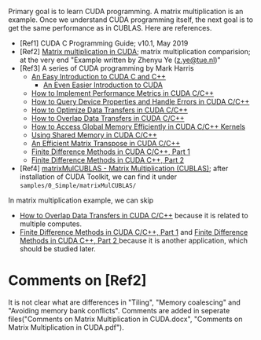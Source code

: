 Primary goal is to learn CUDA programming. A matrix multiplication is an example. Once we understand CUDA programming itself, the next goal is to get the same performance as in CUBLAS. Here are references.

- [Ref1] CUDA C Programming Guide; v10.1, May 2019
- [Ref2] [Matrix multiplication in CUDA](http://www.es.ele.tue.nl/~mwijtvliet/5KK73/?page=mmcuda); matrix multiplication comparision; at the very end "Example written by Zhenyu Ye (z.ye@tue.nl)"
- [Ref3] A series of CUDA programming by Mark Harris
    - [An Easy Introduction to CUDA C and C++](https://devblogs.nvidia.com/easy-introduction-cuda-c-and-c/)
        - [An Even Easier Introduction to CUDA](https://devblogs.nvidia.com/even-easier-introduction-cuda/)
    - [How to Implement Performance Metrics in CUDA C/C++](https://devblogs.nvidia.com/how-implement-performance-metrics-cuda-cc/)
    - [How to Query Device Properties and Handle Errors in CUDA C/C++](https://devblogs.nvidia.com/how-query-device-properties-and-handle-errors-cuda-cc/)
    - [How to Optimize Data Transfers in CUDA C/C++](https://devblogs.nvidia.com/how-optimize-data-transfers-cuda-cc/)
    - [How to Overlap Data Transfers in CUDA C/C++](https://devblogs.nvidia.com/how-overlap-data-transfers-cuda-cc/)
    - [How to Access Global Memory Efficiently in CUDA C/C++ Kernels](https://devblogs.nvidia.com/how-access-global-memory-efficiently-cuda-c-kernels/)
    - [Using Shared Memory in CUDA C/C++](https://devblogs.nvidia.com/using-shared-memory-cuda-cc/)
    - [An Efficient Matrix Transpose in CUDA C/C++](https://devblogs.nvidia.com/efficient-matrix-transpose-cuda-cc/)
    - [Finite Difference Methods in CUDA C/C++, Part 1](https://devblogs.nvidia.com/finite-difference-methods-cuda-cc-part-1/)
    - [Finite Difference Methods in CUDA C++, Part 2
](https://devblogs.nvidia.com/finite-difference-methods-cuda-c-part-2/)
- [Ref4] [matrixMulCUBLAS - Matrix Multiplication (CUBLAS)](https://docs.nvidia.com/cuda/cuda-samples/index.html#matrix-multiplication--cublas-); after installation of CUDA Toolkit, we can find it under ```samples/0_Simple/matrixMulCUBLAS/```

In matrix multiplication example, we can skip
* [How to Overlap Data Transfers in CUDA C/C++](https://devblogs.nvidia.com/how-overlap-data-transfers-cuda-cc/) because it is related to multiple computes.
* [Finite Difference Methods in CUDA C/C++, Part 1](https://devblogs.nvidia.com/finite-difference-methods-cuda-cc-part-1/) and [Finite Difference Methods in CUDA C++, Part 2
](https://devblogs.nvidia.com/finite-difference-methods-cuda-c-part-2/) because it is another application, which should be studied later.

# Comments on [Ref2]
It is not clear what are differences in "Tiling", "Memory coalescing" and "Avoiding memory bank conflicts". Comments are added in seperate files("Comments on Matrix Multiplication in CUDA.docx", "Comments on Matrix Multiplication in CUDA.pdf").
